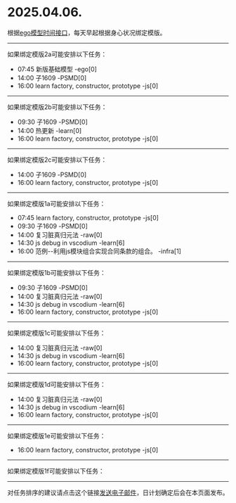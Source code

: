 # 2025.04.06.

根据[ego模型时间接口](https://gitee.com/hyg/blog/blob/master/timeflow.md)，每天早起根据身心状况绑定模版。

---
如果绑定模版2a可能安排以下任务：

- 07:45	新版基础模型 -ego[0]
- 14:00	子1609 -PSMD[0]
- 16:00	learn factory, constructor, prototype -js[0]

---
如果绑定模版2b可能安排以下任务：

- 09:30	子1609 -PSMD[0]
- 14:00	热更新 -learn[0]
- 16:00	learn factory, constructor, prototype -js[0]

---
如果绑定模版2c可能安排以下任务：

- 14:00	子1609 -PSMD[0]
- 16:00	learn factory, constructor, prototype -js[0]

---
如果绑定模版1a可能安排以下任务：

- 07:45	learn factory, constructor, prototype -js[0]
- 09:30	子1609 -PSMD[0]
- 14:00	复习脏真归元法 -raw[0]
- 14:30	js debug in vscodium -learn[6]
- 16:00	范例--利用js模块组合实现合同条款的组合。 -infra[1]

---
如果绑定模版1b可能安排以下任务：

- 09:30	子1609 -PSMD[0]
- 14:00	复习脏真归元法 -raw[0]
- 14:30	js debug in vscodium -learn[6]
- 16:00	learn factory, constructor, prototype -js[0]

---
如果绑定模版1c可能安排以下任务：

- 14:00	复习脏真归元法 -raw[0]
- 14:30	js debug in vscodium -learn[6]
- 16:00	learn factory, constructor, prototype -js[0]

---
如果绑定模版1d可能安排以下任务：

- 14:00	复习脏真归元法 -raw[0]
- 14:30	js debug in vscodium -learn[6]
- 16:00	learn factory, constructor, prototype -js[0]

---
如果绑定模版1e可能安排以下任务：

- 16:00	learn factory, constructor, prototype -js[0]

---
如果绑定模版1f可能安排以下任务：


---
对任务排序的建议请点击这个链接<a href="mailto:huangyg@mars22.com?subject=关于2025.04.06.任务排序的建议&body=date: 2025.04.06.%0D%0Afile: ../../blog/release/time/d.20250406.md%0D%0A---请勿修改邮件主题及以上内容---%0D%0A">发送电子邮件</a>，日计划确定后会在本页面发布。